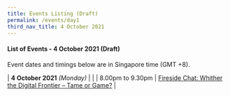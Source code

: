 ```yaml
---
title: Events Listing (Draft)
permalink: /events/day1
third_nav_title: 4 October 2021
---
```

#### **List of Events - 4 October 2021 (Draft)**

Event dates and timings below are in Singapore time (GMT +8). 

| **4 October 2021** *(Monday)*    |                                                                                                |
| 8.00pm to 9.30pm              | [Fireside Chat: Whither the Digital Frontier – Tame or Game?](/events/fireside-chat)                                                                                  |